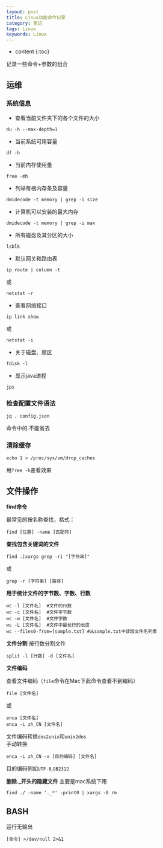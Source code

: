 ```yaml
---
layout: post
title: Linux功能命令记录
category: 笔记
tags: Linux
keywords: Linux
---
```



* content
{:toc}

记录一些命令+参数的组合
## 运维
### 系统信息

- 查看当前文件夹下的各个文件的大小
```
du -h --max-depth=1
```

- 当前系统可用容量
```
df -h
```
- 当前内存使用量
```
free -mh
```

- 列举每根内存条及容量
```
dmidecode -t memory | grep -i size
```

- 计算机可以安装的最大内存
```
dmidecode -t memory | grep -i max
```

- 所有磁盘及其分区的大小
```
lsblk
```

- 默认网关和路由表
```
ip route | column -t
```
或
```
netstat -r
```

- 查看网络接口
```
ip link show
```
或
```
netstat -i
```

- 关于磁盘、扇区
```
fdisk -l
```

- 显示java进程

```
jps
```
### 检查配置文件语法 
```
jq . config.json
```
命令中的.不能省去

### 清除缓存

```
echo 1 > /proc/sys/vm/drop_caches
```
 用`free -h`差看效果

## 文件操作
**find命令**

最常见的按名称查找，格式：
```
find [位置] -name [匹配符]
```

**查找包含关键词的文件**
```
find .|xargs grep -ri "[字符串]"
```
或
```
grep -r [字符串] [路径]
```

**用于统计文件的字节数、字数、行数**

```
wc -l [文件名]  #文件的行数
wc -c [文件名]  #文件字节数
wc -w [文件名]  #文件字数
wc -L [文件名]  #文件中最长行的长度
wc --files0-from=[sample.txt] #从sample.txt中读取文件名列表
```

**文件分割**
按行数分割文件
```
split -l [行数] -d [文件名]
```
**文件编码**

查看文件编码（`file`命令在Mac下此命令查看不到编码）
```
file [文件名]
```
或
```
enca [文件名]
enca -L zh_CN [文件名]
```

文件编码转换`dos2unix`和`unix2dos`  
手动转换
```
enca -L zh_CN -x [目的编码] [文件名]
```
目的编码例如`UTF-8`,`GB2312`


**删除._开头的隐藏文件**
主要是mac系统下用
```
find ./ -name '._*' -print0 | xargs -0 rm
```
## BASH

运行无输出
```
[命令] >/dev/null 2>&1
```